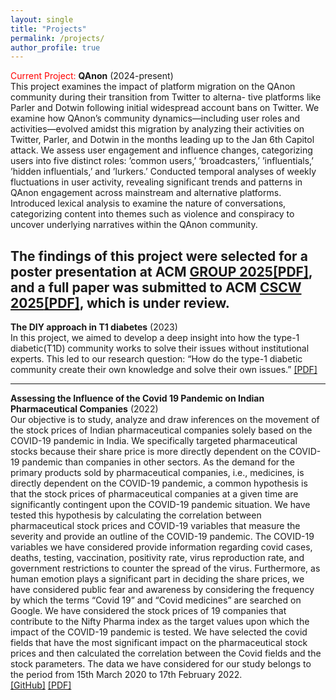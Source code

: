 ```yaml
---
layout: single
title: "Projects"
permalink: /projects/
author_profile: true
---
```



<span style="color:red">Current Project: </span> **QAnon** (2024-present) 
<br>This project examines the impact of platform migration on the QAnon community during their transition from Twitter to alterna- tive platforms like Parler and Dotwin following initial widespread account bans on Twitter. We examine how QAnon’s community dynamics—including user roles and activities—evolved amidst this migration by analyzing their activities on Twitter, Parler, and Dotwin in the months leading up to the Jan 6th Capitol attack. We assess user engagement and influence changes, categorizing users into five distinct roles: ’common users,’ ‘broadcasters,’ ’influentials,’ ’hidden influentials,’ and ’lurkers.’ Conducted temporal analyses of weekly fluctuations in user activity, revealing significant trends and patterns in QAnon engagement across mainstream and alternative platforms.
Introduced lexical analysis to examine the nature of conversations, categorizing content into themes such as violence and conspiracy to uncover underlying narratives within the QAnon community.

The findings of this project were selected for a poster presentation at ACM [GROUP 2025](https://group.acm.org/conferences/group25/index.php)[[PDF]](https://osf.io/xeau9/), and a full paper was submitted to ACM [CSCW 2025](https://cscw.acm.org/2025/)[[PDF]](https://osf.io/exh2k), which is under review. 
---

**The DIY approach in T1 diabetes** (2023)
<br> In this project, we aimed to develop a deep insight into how the type-1 diabetic(T1D) community works to solve their issues without institutional experts. This led to our research question: “How do the type-1 diabetic community create their own knowledge and solve their own issues.”
[[PDF]](https://drive.google.com/file/d/1ewmNkJyvzRHUdEAzSXVCqc2h2EBxhd-b/view)

---
**Assessing the Influence of the Covid 19 Pandemic on Indian Pharmaceutical Companies** (2022)
<br>Our objective is to study, analyze and draw inferences on the movement of the stock prices of Indian pharmaceutical companies solely based on the COVID-19 pandemic in India. We specifically targeted pharmaceutical stocks because their share price is more directly dependent on the COVID-19 pandemic than companies in other sectors. As the demand for the primary products sold by pharmaceutical companies, i.e., medicines, is directly dependent on the COVID-19 pandemic, a common hypothesis is that the stock prices of pharmaceutical companies at a given time are significantly contingent upon the COVID-19 pandemic situation. We have tested this hypothesis by calculating the correlation between pharmaceutical stock prices and COVID-19 variables that measure the severity and provide an outline of the COVID-19 pandemic. The COVID-19 variables we have considered provide information regarding covid cases, deaths, testing, vaccination, positivity rate, virus reproduction rate, and government restrictions to counter the spread of the virus. Furthermore, as human emotion plays a significant part in deciding the share prices, we have considered public fear and awareness by considering the frequency by which the terms “Covid 19” and “Covid medicines” are searched on Google. We have considered the stock prices of 19 companies that contribute to the Nifty Pharma index as the target values upon which the impact of the COVID-19 pandemic is tested. We have selected the covid fields that have the most significant impact on the pharmaceutical stock prices and then calculated the correlation between the Covid fields and the stock parameters. The data we have considered for our study belongs to the period from 15th March 2020 to 17th February 2022. 
<br>[[GitHub]](https://github.com/nmrastogi/Predictive-Analysis-Project) [[PDF]](https://www.ijeat.org/portfolio-item/f37710811622/) 